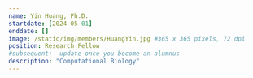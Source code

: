 ```yaml
---
name: Yin Huang, Ph.D.
startdate: [2024-05-01]
enddate: []
image: /static/img/members/HuangYin.jpg #365 x 365 pixels, 72 dpi
position: Research Fellow
#subsequent:  update once you become an alumnus
description: "Computational Biology"
---
```

